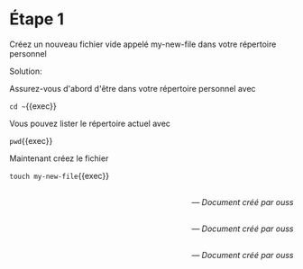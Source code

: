 # Étape 1

Créez un nouveau fichier vide appelé my-new-file dans votre répertoire personnel

Solution:

Assurez-vous d'abord d'être dans votre répertoire personnel avec

`cd ~`{{exec}}

Vous pouvez lister le répertoire actuel avec

`pwd`{{exec}}

Maintenant créez le fichier

`touch my-new-file`{{exec}}

<div style="text-align: right; font-style: italic; margin-top: 30px;">
— Document créé par ouss
</div>

<div style="text-align: right; font-style: italic; margin-top: 30px;">
— Document créé par ouss
</div>

<div style="text-align: right; font-style: italic; margin-top: 30px;">
— Document créé par ouss
</div>